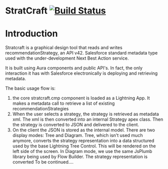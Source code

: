 # StratCraft [![Build Status](https://travis-ci.com/alexed1/stratcraft.svg?token=pk3BMsTxRofwFWDGUSeM&branch=master)](https://travis-ci.com/alexed1/stratcraft)

# Introduction
Stratcraft is a graphical design tool that reads and writes recommendationStrategy, an API v42. Salesforce standard metadata type used with the under-development Next Best Action service.

It is built using Aura components and public API's. In fact, the only interaction it has with Salesforce electronically is deploying and retrieving metadata.

The basic usage flow is:
1) the core stratcraft.cmp component is loaded as a Lightning App. It makes a metadata call to retrieve a list of existing recommendationStrategies
2) When the user selects a strategy, the strategy is retrieved as metadata xml. The xml is then converted into an internal Strategy apex class. Then the strategy is converted to JSON and delivered to the client.
3) On the client the JSON is stored as the internal model. There are two display modes: Tree and Diagram. Tree, which isn't used much anymore, converts the strategy representation into a data structured used by the base Lightning Tree Control. This will be rendered on the left side of the screen. In Diagram mode, we use the same JsPlumb library being used by Flow Builder. The strategy representation is converted 
To be continued....
